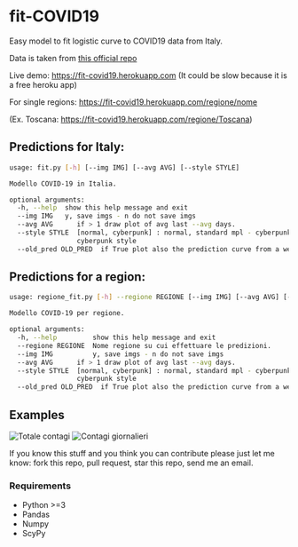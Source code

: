 # fit-COVID19
Easy model to fit logistic curve to COVID19 data from Italy.

Data is taken from [this official repo](https://github.com/pcm-dpc/COVID-19)

Live demo: https://fit-covid19.herokuapp.com
(It could be slow because it is a free heroku app)

For single regions:
https://fit-covid19.herokuapp.com/regione/nome

(Ex. Toscana: https://fit-covid19.herokuapp.com/regione/Toscana)

## Predictions for Italy:
```bash
usage: fit.py [-h] [--img IMG] [--avg AVG] [--style STYLE]

Modello COVID-19 in Italia.

optional arguments:
  -h, --help  show this help message and exit
  --img IMG   y, save imgs - n do not save imgs
  --avg AVG      if > 1 draw plot of avg last --avg days.
  --style STYLE  [normal, cyberpunk] : normal, standard mpl - cyberpunk,
                 cyberpunk style
  --old_pred OLD_PRED  if True plot also the prediction curve from a week ago.
 ```

## Predictions for a region:
```bash
usage: regione_fit.py [-h] --regione REGIONE [--img IMG] [--avg AVG] [--style STYLE]

Modello COVID-19 per regione.

optional arguments:
  -h, --help         show this help message and exit
  --regione REGIONE  Nome regione su cui effettuare le predizioni.
  --img IMG          y, save imgs - n do not save imgs
  --avg AVG      if > 1 draw plot of avg last --avg days.
  --style STYLE  [normal, cyberpunk] : normal, standard mpl - cyberpunk,
                 cyberpunk style
  --old_pred OLD_PRED  if True plot also the prediction curve from a week ago.
```

## Examples
![Totale contagi](https://fit-covid19.herokuapp.com/imgs/Contagi.png?reload=true "Totale contagi")
![Contagi giornalieri](https://fit-covid19.herokuapp.com/imgs/Nuovi%20Contagiati.png?reload=true "Contagi giornalieri")


If you know this stuff and you think you can contribute please just let me know: fork this repo, pull request, star this repo, send me an email.

### Requirements
- Python >=3
- Pandas
- Numpy
- ScyPy
